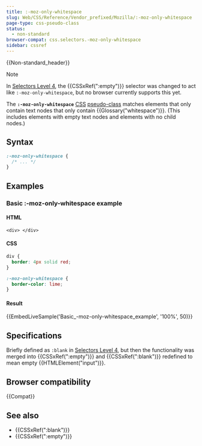 ```yaml
---
title: :-moz-only-whitespace
slug: Web/CSS/Reference/Vendor_prefixed/Mozilla/:-moz-only-whitespace
page-type: css-pseudo-class
status:
  - non-standard
browser-compat: css.selectors.-moz-only-whitespace
sidebar: cssref
---
```


{{Non-standard_header}}

> [!NOTE]
> In [Selectors Level 4](https://drafts.csswg.org/selectors-4/#the-empty-pseudo), the {{CSSxRef(":empty")}} selector was changed to act like `:-moz-only-whitespace`, but no browser currently supports this yet.

The **`:-moz-only-whitespace`** [CSS](/en-US/docs/Web/CSS) [pseudo-class](/en-US/docs/Web/CSS/Pseudo-classes) matches elements that only contain text nodes that only contain {{Glossary("whitespace")}}. (This includes elements with empty text nodes and elements with no child nodes.)

## Syntax

```css
:-moz-only-whitespace {
  /* ... */
}
```

## Examples

### Basic :-moz-only-whitespace example

#### HTML

```html-nolint
<div> </div>
```

#### CSS

```css
div {
  border: 4px solid red;
}

:-moz-only-whitespace {
  border-color: lime;
}
```

#### Result

{{EmbedLiveSample('Basic_-moz-only-whitespace_example', '100%', 50)}}

## Specifications

Briefly defined as `:blank` in [Selectors Level 4](https://drafts.csswg.org/selectors-4/#changes-2018-02), but then the functionality was merged into {{CSSxRef(":empty")}} and {{CSSxRef(":blank")}} redefined to mean empty {{HTMLElement("input")}}.

## Browser compatibility

{{Compat}}

## See also

- {{CSSxRef(":blank")}}
- {{CSSxRef(":empty")}}
